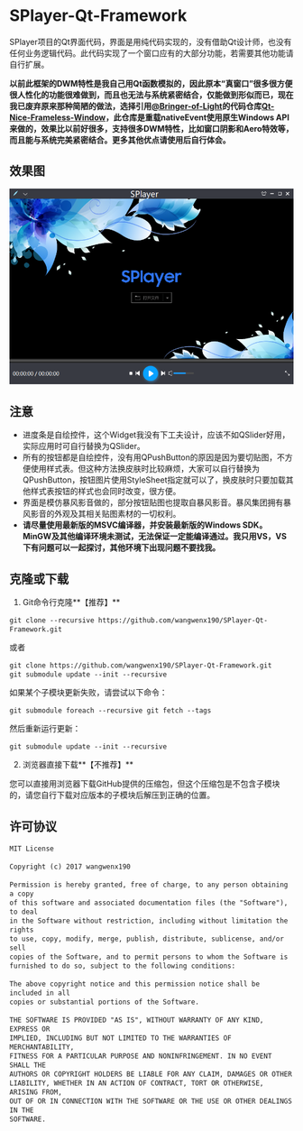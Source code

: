 ﻿# SPlayer-Qt-Framework
SPlayer项目的Qt界面代码，界面是用纯代码实现的，没有借助Qt设计师，也没有任何业务逻辑代码。此代码实现了一个窗口应有的大部分功能，若需要其他功能请自行扩展。

**以前此框架的DWM特性是我自己用Qt函数模拟的，因此原本“真窗口”很多很方便很人性化的功能很难做到，而且也无法与系统紧密结合，仅能做到形似而已，现在我已废弃原来那种简陋的做法，选择引用[@Bringer-of-Light](https://github.com/Bringer-of-Light)的代码仓库[Qt-Nice-Frameless-Window](https://github.com/Bringer-of-Light/Qt-Nice-Frameless-Window)，此仓库是重载nativeEvent使用原生Windows API来做的，效果比以前好很多，支持很多DWM特性，比如窗口阴影和Aero特效等，而且能与系统完美紧密结合。更多其他优点请使用后自行体会。**

## 效果图
![01](/SPlayer/Snapshot/SPlayer.png)

## 注意
- 进度条是自绘控件，这个Widget我没有下工夫设计，应该不如QSlider好用，实际应用时可自行替换为QSlider。
- 所有的按钮都是自绘控件，没有用QPushButton的原因是因为要切贴图，不方便使用样式表。但这种方法换皮肤时比较麻烦，大家可以自行替换为QPushButton，按钮图片使用StyleSheet指定就可以了，换皮肤时只要加载其他样式表按钮的样式也会同时改变，很方便。
- 界面是模仿暴风影音做的，部分按钮贴图也提取自暴风影音。暴风集团拥有暴风影音的外观及其相关贴图素材的一切权利。
- **请尽量使用最新版的MSVC编译器，并安装最新版的Windows SDK。MinGW及其他编译环境未测试，无法保证一定能编译通过。我只用VS，VS下有问题可以一起探讨，其他环境下出现问题不要找我。**

## 克隆或下载
1. Git命令行克隆**【推荐】**

```text
git clone --recursive https://github.com/wangwenx190/SPlayer-Qt-Framework.git
```

或者

```text
git clone https://github.com/wangwenx190/SPlayer-Qt-Framework.git
git submodule update --init --recursive
```

如果某个子模块更新失败，请尝试以下命令：

```text
git submodule foreach --recursive git fetch --tags
```

然后重新运行更新：

```text
git submodule update --init --recursive
```

2. 浏览器直接下载**【不推荐】**

您可以直接用浏览器下载GitHub提供的压缩包，但这个压缩包是不包含子模块的，请您自行下载对应版本的子模块后解压到正确的位置。

## 许可协议
```text
MIT License

Copyright (c) 2017 wangwenx190

Permission is hereby granted, free of charge, to any person obtaining a copy
of this software and associated documentation files (the "Software"), to deal
in the Software without restriction, including without limitation the rights
to use, copy, modify, merge, publish, distribute, sublicense, and/or sell
copies of the Software, and to permit persons to whom the Software is
furnished to do so, subject to the following conditions:

The above copyright notice and this permission notice shall be included in all
copies or substantial portions of the Software.

THE SOFTWARE IS PROVIDED "AS IS", WITHOUT WARRANTY OF ANY KIND, EXPRESS OR
IMPLIED, INCLUDING BUT NOT LIMITED TO THE WARRANTIES OF MERCHANTABILITY,
FITNESS FOR A PARTICULAR PURPOSE AND NONINFRINGEMENT. IN NO EVENT SHALL THE
AUTHORS OR COPYRIGHT HOLDERS BE LIABLE FOR ANY CLAIM, DAMAGES OR OTHER
LIABILITY, WHETHER IN AN ACTION OF CONTRACT, TORT OR OTHERWISE, ARISING FROM,
OUT OF OR IN CONNECTION WITH THE SOFTWARE OR THE USE OR OTHER DEALINGS IN THE
SOFTWARE.
```
